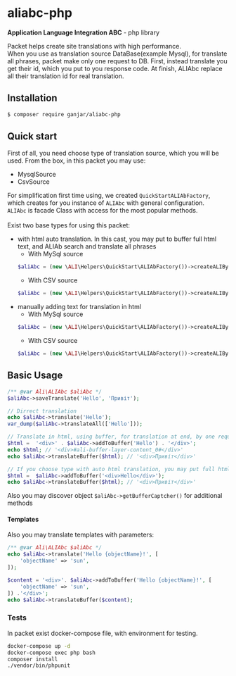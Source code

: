 # aliabc-php
**Application Language Integration ABC** - php library

Packet helps create site translations with high performance.<br>
When you use as translation source DataBase(example Mysql), for translate all phrases, packet make only one request to DB.
First, instead translate you get their id, which you put to you response code. At finish, ALIAbc replace all their translation id for real translation. 

## Installation

```bash
$ composer require ganjar/aliabc-php
```

## Quick start
First of all, you need choose type of translation source, which you will be used.
From the box, in this packet you may use:
* MysqlSource
* CsvSource

For simplification first time using, we created `QuickStartALIAbFactory`, which creates for you instance of `ALIAbc` with general configuration.<br>
`ALIAbc` is facade Class with access for the most popular methods.<br>
<br>
Exist two base types for using this packet:
* with html auto translation. In this cast, you may put to buffer full html text, and ALIAb search and translate all phrases
    * With MySql source 
    ```php
    $aliAbc = (new \ALI\Helpers\QuickStart\ALIAbFactory())->createALIByHtmlBufferMysqlSource((new PDO('mysql:dbname=test;host=mysql', 'root', 'root')),'en','ua');
    ```
    * With CSV source 
    ```php
    $aliAbc = (new \ALI\Helpers\QuickStart\ALIAbFactory())->createALIByHtmlBufferCsvSource('/path/to/writable/directory/for/translation','en','ua'));
    ```
* manually adding text for translation in html
    * With MySql source 
    ```php
    $aliAbc = (new \ALI\Helpers\QuickStart\ALIAbFactory())->createALIByMysqlSource((new PDO('mysql:dbname=test;host=mysql', 'root', 'root')),'en','ua');
    ```
    * With CSV source 
    ```php
    $aliAbc = (new \ALI\Helpers\QuickStart\ALIAbFactory())->createALIByCsvSource('/path/to/writable/directory/for/translation','en','ua'))
    ```


## Basic Usage

```php
/** @var Ali\ALIAbc $aliAbc */
$aliAbc->saveTranslate('Hello', 'Привіт');

// Dirrect translation
echo $aliAbc->translate('Hello');
var_dump($aliAbc->translateAll(['Hello']));

// Translate in html, using buffer, for translation at end, by one request for Source
$html =  '<div>' . $aliAbc->addToBuffer('Hello') . '</div>';
echo $html; // '<div>#ali-buffer-layer-content_0#</div>'
echo $aliAbc->translateBuffer($html); // '<div>Привіт</div>'

// If you choose type with auto html translation, you may put full html code for tanslate
$html =  $aliAbc->addToBuffer('<div>Hello</div>');
echo $aliAbc->translateBuffer($html); // '<div>Привіт</div>'
```
Also you may discover object `$aliAbc->getBufferCaptcher()` for additional methods

#### Templates

Also you may translate templates with parameters:

```php
/** @var Ali\ALIAbc $aliAbc */
echo $aliAbc->translate('Hello {objectName}!', [
    'objectName' => 'sun',
]);

$content = '<div>'. $aliAbc->addToBuffer('Hello {objectName}!', [
    'objectName' => 'sun',
]) .'</div>';
echo $aliAbc->translateBuffer($content);

```

### Tests
In packet exist docker-compose file, with environment for testing.
```bash
docker-compose up -d
docker-compose exec php bash
composer install
./vendor/bin/phpunit
``` 
